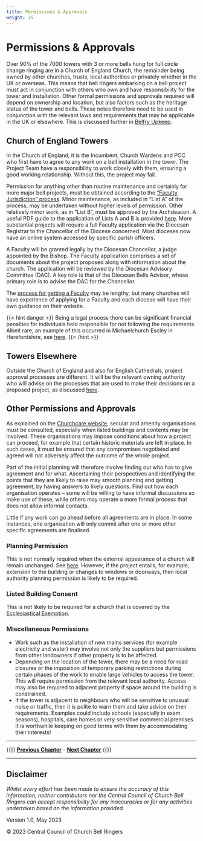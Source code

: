 ```yaml
---
title: Permissions & Approvals
weight: 35
---
```


# Permissions & Approvals

Over 90% of the 7000 towers with 3 or more bells hung for full circle change ringing are in a Church of England Church, the remainder being owned by other churches, trusts, local authorities or privately whether in the UK or overseas. This means that bell ringers embarking on a bell project must act in conjunction with others who own and have responsibility for the tower and installation. Other formal permissions and approvals required will depend on ownership and location, but also factors such as the heritage status of the tower and bells. These notes therefore need to be used in conjunction with the relevant laws and requirements that may be applicable in the UK or elsewhere.  This is discussed further in [Belfry Upkeep](https://belfryupkeep.cccbr.org.uk/docs/020-permissions).

## Church of England Towers

In the Church of England, it is the Incumbent, Church Wardens and PCC who first have to agree to any work on a bell installation in the tower. The Project Team have a responsibility to work closely with them, ensuring a good working relationship. Without this, the project may fail.

Permission for anything other than routine maintenance and certainly for more major bell projects, must be obtained according to the [“Faculty Jurisdiction” process](https://belfryupkeep.cccbr.org.uk/docs/030-faculty-rules). Minor maintenance, as included in “List A” of the process, may be undertaken without higher levels of permission. Other relatively minor work, as in “List B”, must be approved by the Archdeacon. A useful PDF guide to the application of Lists A and B is provided [here]( https://www.churchofengland.org/sites/default/files/2021-01/Bells%20Guidance.pdf). More substantial projects will require a full Faculty application via the Diocesan Registrar to the Chancellor of the Diocese concerned. Most dioceses now have an online system accessed by specific parish officers. 

A Faculty will be granted legally by the Diocesan Chancellor, a judge appointed by the Bishop. The Faculty application comprises a set of documents about the project proposed along with information about the church. The application will be reviewed by the Diocesan Advisory Committee (DAC). A key role is that of the Diocesan Bells Advisor, whose primary role is to advise the DAC for the Chancellor.

The [process for getting a Faculty](https://www.churchofengland.org/resources/churchcare/church-buildings-council/how-we-manage-our-buildings) may be lengthy, but many  churches will have experience of applying for a Faculty and each diocese will have their own guidance on their website. 

{{< hint danger >}}
Being a legal process there can be significant financial penalties for individuals held responsible for not following the requirements. Albeit rare, an example of this occurred in Michaelchurch Escley in Herefordshire, see [here]( https://www.ecclesiasticallawassociation.org.uk/judgments/bells/michaelchurchescleystmichael2020eccher1.pdf).
{{< /hint >}}

## Towers Elsewhere 

Outside the Church of England and also for English Cathedrals, project approval processes are different. It will be the relevant owning authority who will advise on the processes that are used to make their decisions on a proposed project, as discussed [here]( https://belfryupkeep.cccbr.org.uk/docs/020-permissions).

## Other Permissions and Approvals

As explained on the [Churchcare website](https://www.churchofengland.org/resources/churchcare/church-buildings-council/how-we-manage-our-buildings), secular and  amenity organisations must be consulted, especially when listed buildings and contents may be involved. These organisations may impose conditions about how a project can proceed, for example that certain historic materials are left in place. In such cases, it must be ensured that any compromises negotiated and agreed will not adversely affect the outcome of the whole project. 

Part of the initial planning will therefore involve finding out who has to give agreement and for what. Ascertaining their perspectives and identifying the points that they are likely to raise may smooth planning and getting agreement, by having answers to likely questions. Find out how each organisation operates – some will be willing to have informal discussions so make use of these, while others may operate a more formal process that does not allow informal contacts. 

Little if any work can go ahead before all agreements are in place. In some instances, one organisation will only commit after one or more other specific agreements are finalised. 

### Planning Permission 

This is not normally required when the external appearance of a church will remain unchanged. See [here](https://historicengland.org.uk/advice/hpg/consent/ecclesiasticalexemptions/). However, if the project entails, for example, extension to the building or changes to windows or doorways, then local authority planning permission is likely to be required. 

### Listed Building Consent

This is not likely to be required for a church that is covered by the [Ecclesiastical Exemption](https://historicengland.org.uk/advice/hpg/consent/ecclesiasticalexemptions/).

### Miscellaneous Permissions 

-	Work such as the installation of new mains services (for example electricity and water) may involve not only the suppliers but permissions from other landowners if other property is to be affected. 
-	Depending on the location of the tower, there may be a need for road closures or the imposition of temporary parking restrictions during certain phases of the work to enable large vehicles to access the tower. This will require permission from the relevant local authority. Access may also be required to adjacent property if space around the building is constrained. 
-	If the tower is adjacent to neighbours who will be sensitive to unusual noise or traffic, then it is polite to warn them and take advice on their requirements. Examples could include schools (especially in exam seasons), hospitals, care homes or very sensitive commercial premises. It is worthwhile keeping on good terms with them by accommodating their interests! 

----

{{<hint info>}}
**[Previous Chapter](../030-specialist-advice/)** - **[Next Chapter](../040-managing-project/)**
{{</hint>}}

----

## Disclaimer
 
*Whilst every effort has been made to ensure the accuracy of this information, neither contributors nor the Central Council of Church Bell Ringers can accept responsibility for any inaccuracies or for any activities undertaken based on the information provided.*

Version 1.0, May 2023

© 2023 Central Council of Church Bell Ringers

